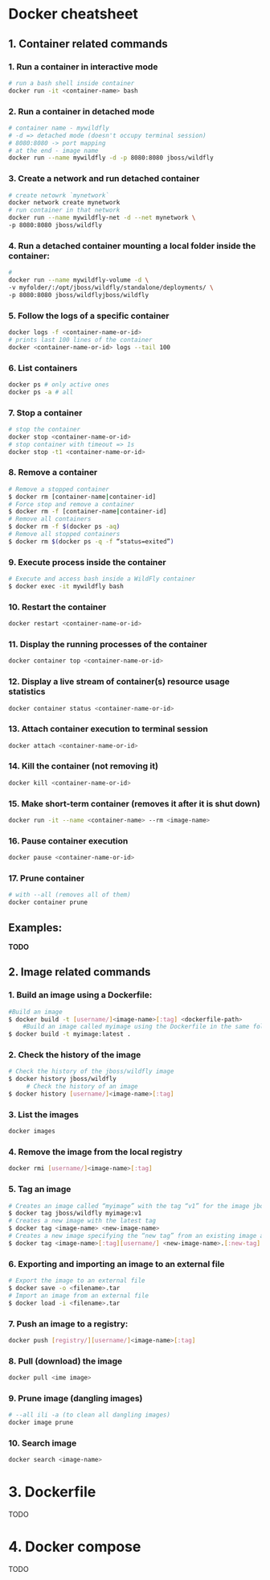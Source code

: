 # Docker cheatsheet

## 1. Container related commands

### 1. Run a container in interactive mode

```bash
# run a bash shell inside container
docker run -it <container-name> bash
```

### 2. Run a container in detached mode

```bash
# container name - mywildfly
# -d => detached mode (doesn't occupy terminal session)
# 8080:8080 -> port mapping
# at the end - image name
docker run --name mywildfly -d -p 8080:8080 jboss/wildfly
```

### 3. Create a network and run detached container

```bash
# create netowrk `mynetwork`
docker network create mynetwork
# run container in that network
docker run --name mywildfly-net -d --net mynetwork \
-p 8080:8080 jboss/wildfly
```

### 4. Run a detached container mounting a local folder inside the container:

```bash
#
docker run --name mywildfly-volume -d \
-v myfolder/:/opt/jboss/wildfly/standalone/deployments/ \
-p 8080:8080 jboss/wildflyjboss/wildfly
```

### 5. Follow the logs of a specific container

```bash
docker logs -f <container-name-or-id>
# prints last 100 lines of the container
docker <container-name-or-id> logs --tail 100
```

### 6. List containers

```bash
docker ps # only active ones
docker ps -a # all
```

### 7. Stop a container

```bash
# stop the container
docker stop <container-name-or-id>
# stop container with timeout => 1s
docker stop -t1 <container-name-or-id>
```

### 8. Remove a container

```bash
# Remove a stopped container
$ docker rm [container-name|container-id]
# Force stop and remove a container
$ docker rm -f [container-name|container-id]
# Remove all containers
$ docker rm -f $(docker ps -aq)
# Remove all stopped containers
$ docker rm $(docker ps -q -f “status=exited”)

```

### 9. Execute process inside the container

```bash
# Execute and access bash inside a WildFly container
$ docker exec -it mywildfly bash

```

### 10. Restart the container

```bash
docker restart <container-name-or-id>
```

### 11. Display the running processes of the container

```bash
docker container top <container-name-or-id>
```

### 12. Display a live stream of container(s) resource usage statistics

```bash
docker container status <container-name-or-id>
```

### 13. Attach container execution to terminal session

```bash
docker attach <container-name-or-id>
```

### 14. Kill the container (not removing it)

```bash
docker kill <container-name-or-id>
```

### 15. Make short-term container (removes it after it is shut down)

```bash
docker run -it --name <container-name> --rm <image-name>
```

### 16. Pause container execution

```bash
docker pause <container-name-or-id>
```

### 17. Prune container

```bash
# with --all (removes all of them)
docker container prune
```

## Examples:

**TODO**

## 2. Image related commands

### 1. Build an image using a Dockerfile:

```bash
#Build an image
$ docker build -t [username/]<image-name>[:tag] <dockerfile-path>
	#Build an image called myimage using the Dockerfile in the same folder where the command was executed
$ docker build -t myimage:latest .
```

### 2. Check the history of the image

```bash
# Check the history of the jboss/wildfly image
$ docker history jboss/wildfly
	 # Check the history of an image
$ docker history [username/]<image-name>[:tag]
```

### 3. List the images

```bash
docker images
```

### 4. Remove the image from the local registry

```bash
docker rmi [username/]<image-name>[:tag]
```

### 5. Tag an image

```bash
# Creates an image called “myimage” with the tag “v1” for the image jboss/wildfly:latest
$ docker tag jboss/wildfly myimage:v1
# Creates a new image with the latest tag
$ docker tag <image-name> <new-image-name>
# Creates a new image specifying the “new tag” from an existing image and tag
$ docker tag <image-name>[:tag][username/] <new-image-name>.[:new-tag]
```

### 6. Exporting and importing an image to an external file

```bash
# Export the image to an external file
$ docker save -o <filename>.tar
# Import an image from an external file
$ docker load -i <filename>.tar
```

### 7. Push an image to a registry:

```bash
docker push [registry/][username/]<image-name>[:tag]
```

### 8. Pull (download) the image

```bash
docker pull <ime image>
```

### 9. Prune image (dangling images)

```bash
# --all ili -a (to clean all dangling images)
docker image prune
```

### 10. Search image

```bash
docker search <image-name>
```

# 3. Dockerfile

TODO

# 4. Docker compose

TODO
